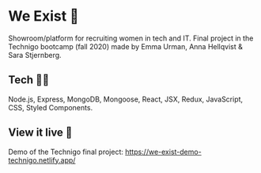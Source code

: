 # We Exist 👾
Showroom/platform for recruiting women in tech and IT.
Final project in the Technigo bootcamp (fall 2020) made by Emma Urman, Anna Hellqvist & Sara Stjernberg.

## Tech 👩‍💻
Node.js, Express, MongoDB, Mongoose, React, JSX, Redux, JavaScript, CSS, Styled Components.

## View it live 🚀
Demo of the Technigo final project: 
https://we-exist-demo-technigo.netlify.app/